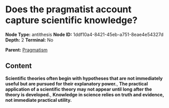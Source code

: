 # Does the pragmatist account capture scientific knowledge?

**Node Type:** antithesis
**Node ID:** 1ddf10a4-8421-45eb-a751-8eae4e54327d
**Depth:** 2
**Terminal:** No

**Parent:** [Pragmatism](pragmatism.md)

## Content

**Scientific theories often begin with hypotheses that are not immediately useful but are pursued for their explanatory power.**, **The practical application of a scientific theory may not appear until long after the theory is developed.**, **Knowledge in science relies on truth and evidence, not immediate practical utility.**
